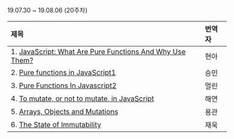 19.07.30 ~ 19.08.06 (20주차)

|     제목     |    번역자    |
| :---------- | :--------- |
| 1. [JavaScript: What Are Pure Functions And Why Use Them?](https://github.com/Lee-hyuna/33-js-concepts-kr/wiki/%EC%88%9C%EC%88%98%ED%95%A8%EC%88%98%EA%B0%80-%EB%AD%90%EA%B8%B8%EB%9E%98-%ED%8C%80%EC%97%90%EC%84%9C-%EC%82%AC%EC%9A%A9%ED%95%98%EB%A0%A4-%ED%95%98%EB%8A%94%EA%B1%B8%EA%B9%8C%3F) | 현아 |
| 2. [Pure functions in JavaScript1](https://github.com/Lee-hyuna/33-js-concepts-kr/wiki/Pure-functions-in-JavaScript1) | 승민 |
| 3. [Pure Functions In Javascript2](https://appdividend.com/2017/04/10/pure-functions-in-javascript/) | 멀린 |
| 4. [To mutate, or not to mutate, in JavaScript](https://slemgrim.com/mutate-or-not-to-mutate/) | 해연 |
| 5. [Arrays, Objects and Mutations](https://medium.com/@fknussel/arrays-objects-and-mutations-6b23348b54aa) | 용관 |
| 6. [The State of Immutability](https://medium.com/dailyjs/the-state-of-immutability-169d2cd11310) | 재욱 |